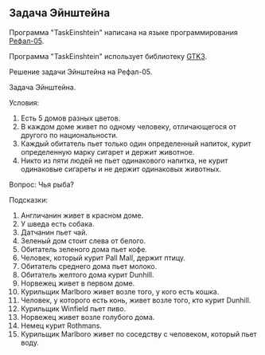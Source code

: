Задача Эйнштейна
------------------

Программа "TaskEinshtein" написана на языке программирования [Рефал-05](https://github.com/Mazdaywik/Refal-05).

Программа "TaskEinshtein" использует библиотеку [GTK3](https://docs.gtk.org/gtk3/).

Решение задачи Эйнштейна на Рефал-05.

Задача Эйнштейна.

Условия:  
1. Есть 5 домов разных цветов.
2. В каждом доме живет по одному человеку, отличающегося от другого по национальности.
3. Каждый обитатель пьет только один определенный напиток, курит определенную марку сигарет и держит животное.
4. Никто из пяти людей не пьет одинакового напитка, не курит одинаковые сигареты и не держит одинаковых животных.

Вопрос: Чья рыба?

Подсказки:  
1.  Англичанин живет в красном доме.
2.  У шведа есть собака.
3.  Датчанин пьет чай.
4.  Зеленый дом стоит слева от белого.
5.  Обитатель зеленого дома пьет кофе.
6.  Человек, который курит Pall Mall, держит птицу.
7.  Обитатель среднего дома пьет молоко.
8.  Обитатель желтого дома курит Dunhill.
9.  Норвежец живет в первом доме.
10. Курильщик Marlboro живет возле того, у кого есть кошка.
11. Человек, у которого есть конь, живет возле того, кто курит Dunhill.
12. Курильщик Winfield пьет пиво.
13. Норвежец живет возле голубого дома.
14. Немец курит Rothmans.
15. Курильщик Marlboro живет по соседству с человеком, который пьет воду.
